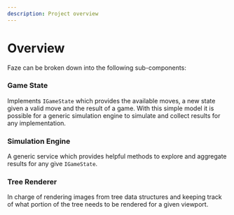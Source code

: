```yaml
---
description: Project overview
---
```


# Overview

Faze can be broken down into the following sub-components:

### Game State

Implements `IGameState` which provides the available moves, a new state given a valid move and the result of a game. With this simple model it is possible for a generic simulation engine to simulate and collect results for any implementation.

### Simulation Engine

A generic service which provides helpful methods to explore and aggregate results for any give `IGameState`.

### Tree Renderer

In charge of rendering images from tree data structures and keeping track of what portion of the tree needs to be rendered for a given viewport.

